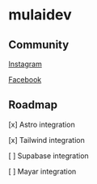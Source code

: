 # mulaidev

## Community

[Instagram](https://www.instagram.com/mulaidev)

[Facebook](https://fb.me/mulaidev)

## Roadmap

[x] Astro integration

[x] Tailwind integration

[ ] Supabase integration

[ ] Mayar integration
